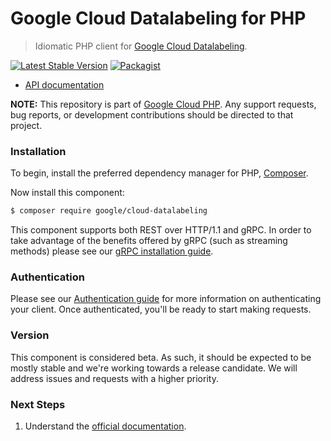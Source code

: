 # Google Cloud Datalabeling for PHP

> Idiomatic PHP client for [Google Cloud Datalabeling](https://cloud.google.com/vertex-ai).

[![Latest Stable Version](https://poser.pugx.org/google/cloud-datalabeling/v/stable)](https://packagist.org/packages/google/cloud-datalabeling) [![Packagist](https://img.shields.io/packagist/dm/google/cloud-datalabeling.svg)](https://packagist.org/packages/google/cloud-datalabeling)

* [API documentation](https://cloud.google.com/php/docs/reference/cloud-datalabeling/latest)

**NOTE:** This repository is part of [Google Cloud PHP](https://github.com/googleapis/google-cloud-php). Any
support requests, bug reports, or development contributions should be directed to
that project.

### Installation

To begin, install the preferred dependency manager for PHP, [Composer](https://getcomposer.org/).

Now install this component:

```sh
$ composer require google/cloud-datalabeling
```

This component supports both REST over HTTP/1.1 and gRPC. In order to take advantage of the benefits offered by gRPC (such as streaming methods)
please see our [gRPC installation guide](https://cloud.google.com/php/grpc).

### Authentication

Please see our [Authentication guide](https://github.com/googleapis/google-cloud-php/blob/main/AUTHENTICATION.md) for more information
on authenticating your client. Once authenticated, you'll be ready to start making requests.


### Version

This component is considered beta. As such, it should be expected to be mostly
stable and we're working towards a release candidate. We will address issues
and requests with a higher priority.

### Next Steps

1. Understand the [official documentation](https://cloud.google.com/vertex-ai/docs).
